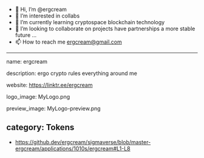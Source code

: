 - 👋 Hi, I’m @ergcream
- 👀 I’m interested in collabs
- 🌱 I’m currently learning cryptospace blockchain technology 
- 💞️ I’m looking to collaborate on projects have partnerships a more stable future ...
- 📫 How to reach me ergcream@gmail.com 
---
name: ergcream

description: ergo crypto rules everything around me 

website: https://linktr.ee/ergcream

logo_image: MyLogo.png

preview_image: MyLogo-preview.png

category: Tokens
---
- https://github.dev/ergcream/sigmaverse/blob/master-ergcream/applications/1010s/ergcream#L1-L8
<!---
ergcream/ergcream is a ✨ special ✨ repository because its `README.md` (this file) appears on your GitHub profile.
You can click the Preview link to take a look at your changes.
--->
